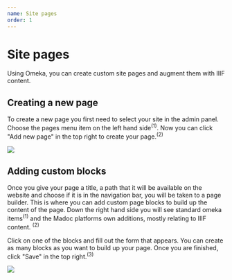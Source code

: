 ```yaml
---
name: Site pages
order: 1
---
```


# Site pages

Using Omeka, you can create custom site pages and augment them with IIIF content.

## Creating a new page

To create a new page you first need to select your site in the admin panel. Choose the pages menu item on the left hand side<sup>(1)</sup>. Now you can click "Add new page" in the top right to create your page.<sup>(2)</sup>

<img src="/img/custom-pages.png" />

## Adding custom blocks

Once you give your page a title, a path that it will be available on the website and choose if it is in the navigation bar, you will be taken to a page builder. This is where you can add custom page blocks to build up the content of the page. Down the right hand side you will see standard omeka items<sup>(1)</sup> and the Madoc platforms own additions, mostly relating to IIIF content. <sup>(2)</sup>

Click on one of the blocks and fill out the form that appears. You can create as many blocks as you want to build up your page. Once you are finished, click "Save" in the top right.<sup>(3)</sup>

<img src="/img/page-builder.png" />

